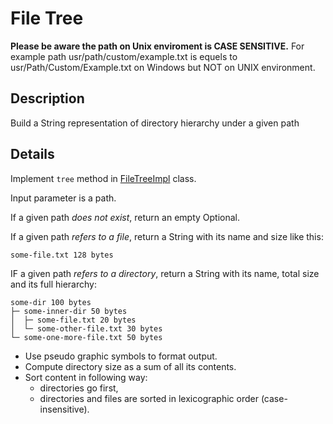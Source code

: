 # File Tree

**Please be aware the path on Unix enviroment is CASE SENSITIVE.** For example path usr/path/custom/example.txt 
is equels to usr/Path/Custom/Example.txt on Windows but NOT on UNIX environment.

## Description
Build a String representation of directory hierarchy under a given path  

## Details
Implement `tree` method in [FileTreeImpl](src/main/java/com/efimchick/ifmo/io/filetree/FileTreeImpl.java) class.

Input parameter is a path.

If a given path *does not exist*, return an empty Optional.

If a given path *refers to a file*, return a String with its name and size like this: 
    
    some-file.txt 128 bytes
    
IF a given path *refers to a directory*, return a String with its name, total size and its full hierarchy:

    some-dir 100 bytes
    ├─ some-inner-dir 50 bytes
    │  ├─ some-file.txt 20 bytes    
    │  └─ some-other-file.txt 30 bytes
    └─ some-one-more-file.txt 50 bytes
    
- Use pseudo graphic symbols to format output.
- Compute directory size as a sum of all its contents.
- Sort content in following way:
    - directories go first,
    - directories and files are sorted in lexicographic order (case-insensitive).
